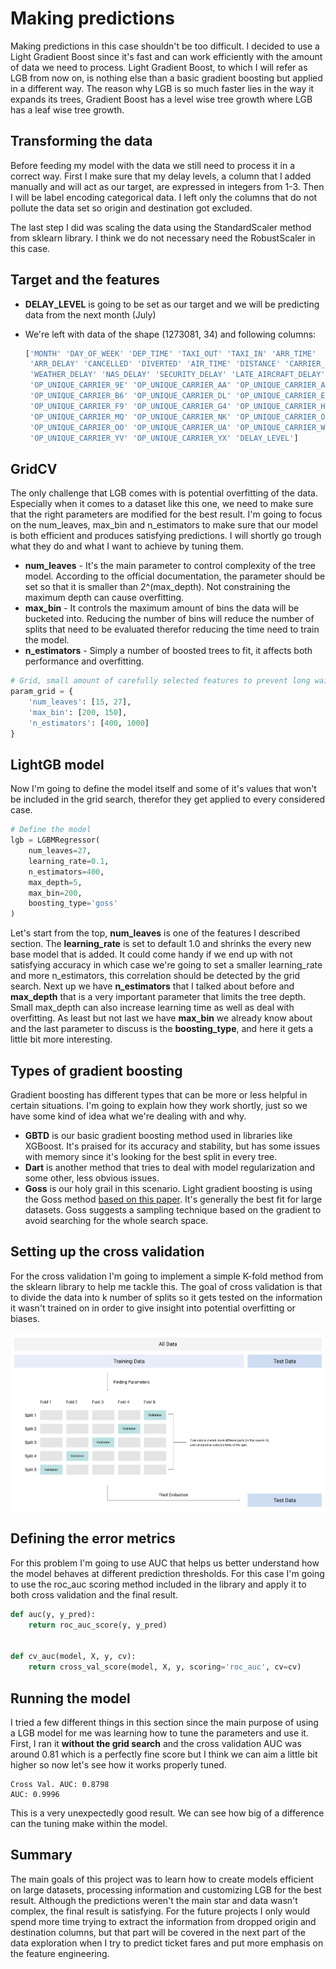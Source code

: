 # Making predictions

Making predictions in this case shouldn't be too difficult. I decided to use a Light Gradient Boost since it's fast and can work efficiently with the amount of data we need to process. Light Gradient Boost, to which I will refer as LGB from now on, is nothing else than a basic gradient boosting but applied in a different way. The reason why LGB is so much faster lies in the way it expands its trees, Gradient Boost has a level wise tree growth where LGB has a leaf wise tree growth.



## Transforming the data

Before feeding my model with the data we still need to process it in a correct way. First I make sure that my delay levels, a column that I added manually and will act as our target, are expressed in integers from 1-3. Then I will be label encoding categorical data. I left only the columns that do not pollute the data set so origin and destination got excluded. 

The last step I did was scaling the data using the StandardScaler method from sklearn library. I think we do not necessary need the RobustScaler in this case.



## Target and the features

- **DELAY_LEVEL** is going to be set as our target and we will be predicting data from the next month (July)

- We're left with data of the shape (1273081, 34) and following columns:

  ```python
  ['MONTH' 'DAY_OF_WEEK' 'DEP_TIME' 'TAXI_OUT' 'TAXI_IN' 'ARR_TIME'
   'ARR_DELAY' 'CANCELLED' 'DIVERTED' 'AIR_TIME' 'DISTANCE' 'CARRIER_DELAY'
   'WEATHER_DELAY' 'NAS_DELAY' 'SECURITY_DELAY' 'LATE_AIRCRAFT_DELAY'
   'OP_UNIQUE_CARRIER_9E' 'OP_UNIQUE_CARRIER_AA' 'OP_UNIQUE_CARRIER_AS'
   'OP_UNIQUE_CARRIER_B6' 'OP_UNIQUE_CARRIER_DL' 'OP_UNIQUE_CARRIER_EV'
   'OP_UNIQUE_CARRIER_F9' 'OP_UNIQUE_CARRIER_G4' 'OP_UNIQUE_CARRIER_HA'
   'OP_UNIQUE_CARRIER_MQ' 'OP_UNIQUE_CARRIER_NK' 'OP_UNIQUE_CARRIER_OH'
   'OP_UNIQUE_CARRIER_OO' 'OP_UNIQUE_CARRIER_UA' 'OP_UNIQUE_CARRIER_WN'
   'OP_UNIQUE_CARRIER_YV' 'OP_UNIQUE_CARRIER_YX' 'DELAY_LEVEL']
  ```

  

  

## GridCV

The only challenge that LGB comes with is potential overfitting of the data. Especially when it comes to a dataset like this one, we need to make sure that the right parameters are modified for the best result. I'm going to focus on the num_leaves, max_bin and n_estimators to make sure that our model is both efficient and produces satisfying predictions. I will shortly go trough what they do and what I want to achieve by tuning them.

- **num_leaves** - It's the main parameter to control complexity of the tree model. According to the official documentation, the parameter should be set so that it is smaller than 2^(max_depth). Not constraining the maximum depth can cause overfitting.
- **max_bin** - It controls the maximum amount of bins the data will be bucketed into. Reducing the number of bins will reduce the number of splits that need to be evaluated therefor reducing the time need to train the model.
- **n_estimators** - Simply a number of boosted trees to fit, it affects both performance and overfitting.

```python
# Grid, small amount of carefully selected features to prevent long waiting time
param_grid = {
    'num_leaves': [15, 27],
    'max_bin': [200, 150],
    'n_estimators': [400, 1000]
}
```



## LightGB model

Now I'm going to define the model itself and some of it's values that won't be included in the grid search, therefor they get applied to every considered case.

```python
# Define the model
lgb = LGBMRegressor(
    num_leaves=27,
    learning_rate=0.1,
    n_estimators=400,
    max_depth=5,
    max_bin=200,
    boosting_type='goss'
)
```

Let's start from the top, **num_leaves** is one of the features I described section. The **learning_rate** is set to default 1.0 and shrinks the every new base model that is added. It could come handy if we end up with not satisfying accuracy in which case we're going to set a smaller learning_rate and more n_estimators, this correlation should be detected by the grid search. Next up we have **n_estimators** that I talked about before and **max_depth** that is a very important parameter that limits the tree depth. Small max_depth can also increase learning time as well as deal with overfitting. As least but not last we have **max_bin** we already  know about and the last parameter to discuss is the **boosting_type**, and here it gets a little bit more interesting.



## Types of gradient boosting

Gradient boosting has different types that can be more or less helpful in certain situations. I'm going to explain how they work shortly, just so we have some kind of idea what we're dealing with and why.

- **GBTD** is our basic gradient boosting method used in libraries like XGBoost. It's praised for its accuracy and stability, but has some issues with memory since it's looking for the best split in every tree.
- **Dart** is another method that tries to deal with model regularization and some other, less obvious issues.
- **Goss** is our holy grail in this scenario. Light gradient boosting is using the Goss method [based on this paper](https://papers.nips.cc/paper/2017/file/6449f44a102fde848669bdd9eb6b76fa-Paper.pdf). It's generally the best fit for large datasets. Goss suggests a sampling technique based on the gradient to avoid searching for the whole search space.



## Setting up the cross validation

For the cross validation I'm going to implement a simple K-fold method from the sklearn library to help me tackle this. The goal of cross validation is that to divide the data into k number of splits so it gets tested on the information it wasn't trained on in order to give insight into potential overfitting or biases. 

![Cross validation graph](../../plots/delays/cv.png)

## Defining the error metrics

For this problem I'm going to use AUC that helps us better understand how the model behaves at different prediction thresholds. For this case I'm going to use the roc_auc scoring method included in the library and apply it to both cross validation and the final result. 

```python
def auc(y, y_pred):
    return roc_auc_score(y, y_pred)


def cv_auc(model, X, y, cv):
    return cross_val_score(model, X, y, scoring='roc_auc', cv=cv)
```



## Running the model

I tried a few different things in this section since the main purpose of using a LGB model for me was learning how to tune the parameters and use it. First, I ran it **without the grid search** and the cross validation AUC was around 0.81 which is a perfectly fine score but I think we can aim a little bit higher so now let's see how it works properly tuned.

```
Cross Val. AUC: 0.8798
AUC: 0.9996
```

This is a very unexpectedly good result. We can see how big of a difference can the tuning make within the model.

## Summary

The main goals of this project was to learn how to create models efficient on large datasets, processing information and customizing LGB for the best result. Although the predictions weren't the main star and data wasn't complex, the final result is satisfying. For the future projects I only would spend more time trying to extract the information from dropped origin and destination columns, but that part will be covered in the next part of the data exploration when I try to predict ticket fares and put more emphasis on the feature engineering.
